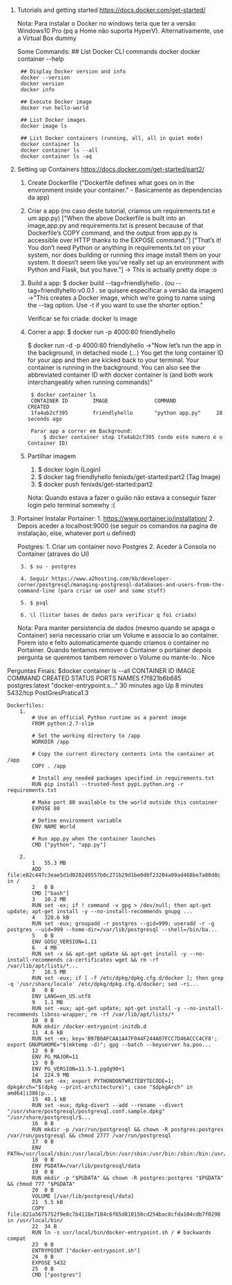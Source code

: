 1. Tutorials and getting started
    https://docs.docker.com/get-started/

    Nota: Para instalar o Docker no windows teria que ter a versão Windows10 Pro (pq a Home não suporta HyperV). Alternativamente, use a Virtual Box dummy

    Some Commands:
        ## List Docker CLI commands
        docker
        docker container --help

        ## Display Docker version and info
        docker --version
        docker version
        docker info

        ## Execute Docker image
        docker run hello-world

        ## List Docker images
        docker image ls

        ## List Docker containers (running, all, all in quiet mode)
        docker container ls
        docker container ls --all
        docker container ls -aq

    
2. Setting up Containers
    https://docs.docker.com/get-started/part2/

    1. Create Dockerfile ("Dockerfile defines what goes on in the environment inside your container." - Basicamente as dependencias da app)

    2. Criar a app (no caso deste tutorial, criamos um requirements.txt e um app.py) ["When the above Dockerfile is built into an image,app.py and requirements.txt is present because of that Dockerfile’s COPY command, and the output from app.py is accessible over HTTP thanks to the EXPOSE command."] ["That’s it! You don’t need Python or anything in requirements.txt on your system, nor does building or running this image install them on your system. It doesn’t seem like you’ve really set up an environment with Python and Flask, but you have."] -> This is actually pretty dope :o

    3. Build a app:
        $ docker build --tag=friendlyhello . 
        (ou --tag=friendlyhello:v0.0.1 . se quisere especificar a versão da imagem)
            ->"This creates a Docker image, which we’re going to name using the --tag option. Use -t if you want to use the shorter option."

        Verificar se foi criada: docker ls image

    4. Correr a app:
        $ docker run -p 4000:80 friendlyhello

        $ docker run -d -p 4000:80 friendlyhello 
            ->"Now let’s run the app in the background, in detached mode (...) You get the long container ID for your app and then are kicked back to your terminal. Your container is running in the background. You can also see the abbreviated container ID with docker container ls (and both work interchangeably when running commands)"

            $ docker container ls
            CONTAINER ID        IMAGE               COMMAND             CREATED
            1fa4ab2cf395        friendlyhello       "python app.py"     28 seconds ago

            Parar app a correr em Background:    
                $ docker container stop 1fa4ab2cf395 (onde este numero é o Container ID)

    5. Partilhar imagem

        1. $ docker login (Login)
        2. $ docker tag friendlyhello fenixds/get-started:part2 (Tag Image)
        3. $ docker push fenixds/get-started:part2

        Nota: Quando estava a fazer o guião não estava a conseguir fazer login pelo terminal somewhy :( 

            
        
3. Portainer
    Instalar Portainer: 
        1. https://www.portainer.io/installation/
        2. Depois aceder a localhost:9000 (se seguir os comandos na pagina de instalação, else, whatever port u defined)


    Postgres:
        1. Criar um container novo Postgres
        2. Aceder à Consola no Container (atraves do UI)

        3. $ su - postgres                 

        4. Seguir https://www.a2hosting.com/kb/developer-corner/postgresql/managing-postgresql-databases-and-users-from-the-command-line (para criar um user and some stuff)

        5. $ psql

        6. \l (listar bases de dados para verificar q foi criada)


    Nota: Para manter persistencia de dados (mesmo quando se apaga o Container) seria necessario criar um Volume e associa lo ao container. Porem isto e feito automaticamente quando criamos o container no Portainer. Quando tentamos remover o Container o portainer depois pergunta se queremos tambem remover o Volume ou mante-lo.. Nice



Perguntas Finais:
    $docker container ls --all
        CONTAINER ID        IMAGE               COMMAND                  CREATED             STATUS              PORTS               NAMES
        f7f821b6b685        postgres:latest     "docker-entrypoint.s…"   30 minutes ago      Up 8 minutes        5432/tcp            PostGresPratica1.3

    Dockerfiles:
        1. 
            # Use an official Python runtime as a parent image
            FROM python:2.7-slim

            # Set the working directory to /app
            WORKDIR /app

            # Copy the current directory contents into the container at /app
            COPY . /app

            # Install any needed packages specified in requirements.txt
            RUN pip install --trusted-host pypi.python.org -r requirements.txt

            # Make port 80 available to the world outside this container
            EXPOSE 80

            # Define environment variable
            ENV NAME World

            # Run app.py when the container launches
            CMD ["python", "app.py"]

        2.
            1 	55.3 MB 	
            ADD file:e82c447c3eae5d1d0282d8557b0c271b29d1be0d0f23204a09ad468be7a80d8c in /
            2 	0 B 	
            CMD ["bash"]
            3 	10.2 MB 	
            RUN set -ex; if ! command -v gpg > /dev/null; then apt-get update; apt-get install -y --no-install-recommends gnupg ...
            4 	328.6 kB 	
            RUN set -eux; groupadd -r postgres --gid=999; useradd -r -g postgres --uid=999 --home-dir=/var/lib/postgresql --shell=/bin/ba...
            5 	0 B 	
            ENV GOSU_VERSION=1.11
            6 	4 MB 	
            RUN set -x && apt-get update && apt-get install -y --no-install-recommends ca-certificates wget && rm -rf /var/lib/apt/lists/*...
            7 	16.5 MB 	
            RUN set -eux; if [ -f /etc/dpkg/dpkg.cfg.d/docker ]; then grep -q '/usr/share/locale' /etc/dpkg/dpkg.cfg.d/docker; sed -ri...
            8 	0 B 	
            ENV LANG=en_US.utf8
            9 	1.1 MB 	
            RUN set -eux; apt-get update; apt-get install -y --no-install-recommends libnss-wrapper; rm -rf /var/lib/apt/lists/*
            10 	0 B 	
            RUN mkdir /docker-entrypoint-initdb.d
            11 	4.6 kB 	
            RUN set -ex; key='B97B0AFCAA1A47F044F244A07FCC7D46ACCC4CF8'; export GNUPGHOME="$(mktemp -d)"; gpg --batch --keyserver ha.poo...
            12 	0 B 	
            ENV PG_MAJOR=11
            13 	0 B 	
            ENV PG_VERSION=11.5-1.pgdg90+1
            14 	224.9 MB 	
            RUN set -ex; export PYTHONDONTWRITEBYTECODE=1; dpkgArch="$(dpkg --print-architecture)"; case "$dpkgArch" in amd64|i386|p...
            15 	48.1 kB 	
            RUN set -eux; dpkg-divert --add --rename --divert "/usr/share/postgresql/postgresql.conf.sample.dpkg" "/usr/share/postgresql/$...
            16 	0 B 	
            RUN mkdir -p /var/run/postgresql && chown -R postgres:postgres /var/run/postgresql && chmod 2777 /var/run/postgresql
            17 	0 B 	
            ENV PATH=/usr/local/sbin:/usr/local/bin:/usr/sbin:/usr/bin:/sbin:/bin:/usr/lib/postgresql/11/bin
            18 	0 B 	
            ENV PGDATA=/var/lib/postgresql/data
            19 	0 B 	
            RUN mkdir -p "$PGDATA" && chown -R postgres:postgres "$PGDATA" && chmod 777 "$PGDATA"
            20 	0 B 	
            VOLUME [/var/lib/postgresql/data]
            21 	5.5 kB 	
            COPY file:821a5675752f9e8c7b4118e7184c6f65d810150cd254bac8cfda104cdb7f0298 in /usr/local/bin/
            22 	34 B 	
            RUN ln -s usr/local/bin/docker-entrypoint.sh / # backwards compat
            23 	0 B 	
            ENTRYPOINT ["docker-entrypoint.sh"]
            24 	0 B 	
            EXPOSE 5432
            25 	0 B 	
            CMD ["postgres"] 